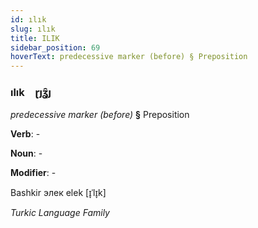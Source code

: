 ```yaml
---
id: ılık
slug: ılık
title: ILIK
sidebar_position: 69
hoverText: predecessive marker (before) § Preposition
---
```


### ılık&emsp;<span kind="abugida">ɽȷʓ̑ȷ</span>

*predecessive marker (before)* **§** Preposition

**Verb**: -

**Noun**: -

**Modifier**: -

Bashkir элек elek [ɪ̞ˈlɪ̞k]

*Turkic Language Family*